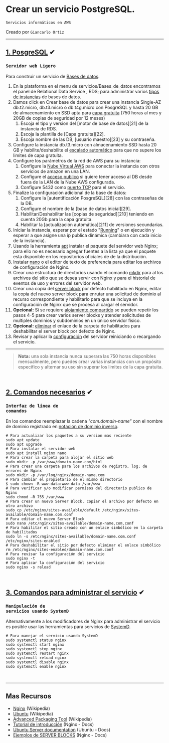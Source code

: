 # Crear un servicio PostgreSQL.      
<p><code>Servicios informáticos en AWS</code></p>
<p>Creado por <code>Giancarlo Ortiz</code>

<br>

---
## [1. PosgreSQL](#)  ✔
### <code>Servidor web Ligero</code>
Para construir un servicio de [Bases de datos][alw].

1. En la plataforma en el menu de servicios/Bases_de_datos encontramos el panel de Relational Data Service , RDS;  para administrar varios [tipos de instancias][1] de bases de datos.
1. Damos click en Crear base de datos para crear una instancia Single-AZ db.t2.micro, db.t3.micro o db.t4g.micro con PosgreSQL y hasta 20 GB de almacenamiento en SSD apta para [capa gratuita][2] (750 horas al mes y 20GB de copias de seguridad por 12 meses)
    1. Escoja el tipo y version del [motor de base de datos][21] de la instancia de RDS.
    1. Escoja la plantilla de [Capa gratuita][22].
    1. Escoja nombre de las DB, [usuario maestro][23] y su contraseña.
1. Configure la instancia db.t3.micro con almacenamiento SSD hasta 20 GB y habilite/deshabilite el [escalado automático][3] para que no supere los limites de capa gratuita.
1. Configure los parámetros de la red de AWS para su instancia:
    1. Configure la [Nube Virtual AWS][41] para conectar la instancia con otros servicios de amazon en una LAN.
    1. Configure el [acceso publico][42] si quiere tener acceso al DB desde fuera de la LAN de la Nube AWS configurada.
    1. Configure 5432 como [puerto TCP][43] para el servicio.
1. Finalize la configuración adicional de la base de datos:
    1. Configure la [autentificación PosgreSQL][28] con las contraseñas de la DB.
    1. Configure el nombre de la [base de datos inicial][29].
    1. Habilitar/Deshabilitar las [copias de seguridad][210] teniendo en cuenta 20Gb para la capa gratuita.
    1. Habilitar la [actualización automática][211] de versiones secundarias.
1. Iniciar la instancia, esperar por el estado "[Running][5]" o en ejecución y esperar a que asigne una ip publica dinámica (cambiara con cada inicio de la instancia).
2. Usando la herramienta [apt][2] instalar el paquete del servidor web Nginx; para ello no es necesario agregar fuentes a la lista ya que el paquete esta disponible en los repositorios oficiales de de la distribución.
3. Instalar [nano][3] o el editor de texto de preferencia para editar los archivos de configuración de Nginx.
4. Crear una estructura de directorios usando el comando [mkdir][4] para al los archivos del sitio que se desea servir con Nginx y para el historial de eventos de uso y errores del servidor web.
5. Crear una copia del [server block][5] por defecto habilitado en Nginx, editar la copia del nuevo server block para enrutar una solicitud de dominio al recurso correspondiente y habilitarlo para que se incluya en la configuración de Nginx que se procesa al cargar el servidor.
6. __Opcional:__ Si se requiere [alojamiento compartido][6] se pueden repetir los pasos 4-5 para crear varios server blocks y atender solicitudes de multiples dominios y subdominios en un único servidor físico.
7. __Opcional:__ [eliminar][7] el enlace de la carpeta de habilitados para deshabilitar el server block por defecto de Nginx.
8. Revisar y aplicar la [configuración][8] del servidor reiniciando o recargando el servicio.

---

>__Nota:__ una sola instancia nunca superara las 750 horas disponibles mensualmente, pero puedes crear varias instancias con un propósito especifico y alternar su uso sin superar los limites de la capa gratuita. 

<br>

## [2. Comandos necesarios](#)  ✔
### <code>Interfaz de linea de comandos</code>
En los comandos reemplazar la cadena _"com.domain-name"_ con el nombre de dominio registrado en [notación de dominio inverso][cmd].

```shell
# Para actualizar los paquetes a su version mas reciente 
sudo apt update
sudo apt upgrade
# Para instalar el servidor web
sudo apt install nginx nano
# Para crear la carpeta para alojar el sitio web
sudo mkdir -p /var/www/domain-name.com/html
# Para crear una carpeta para los archivos de registro, log; de errores de Nginx
sudo mkdir -p /var/log/nginx/domain-name.com
# Para cambiar el propietario de el mismo directorio
$ sudo chown -R www-data:www-data /var/www
# Para verificar y/o modificar permisos del directorio publico de Nginx
sudo chmod –R 755 /var/www
# Para crear un nuevo Server Block, copiar el archivo por defecto en otro archivo
sudo cp /etc/nginx/sites-available/default /etc/nginx/sites-available/domain-name.com.conf
# Para editar el nuevo Server Block
sudo nano /etc/nginx/sites-available/domain-name.com.conf
# Para habilitar el sitio creado con un enlace simbólico en la carpeta de habilitados
sudo ln -s /etc/nginx/sites-available/domain-name.com.conf /etc/nginx/sites-enabled
# Para deshabilitar el sitio por defecto eliminar el enlace simbólico
rm /etc/nginx/sites-enabled/domain-name.com.conf
# Para revisar la configuración del servicio
sudo nginx -t
# Para aplicar la configuración del servicio
sudo nginx -s reload

```

<br>

## [3. Comandos para administrar el servicio](#)  ✔
### <code>Manipulación de servicios usando SystemD</code>
Alternativamente a los modificadores de Nginx para administrar el servicio es posible usar las herramientas para servicios de [SystemD][smd].

```shell
# Para manejar el servicio usando SystemD
sudo systemctl status nginx
sudo systemctl start nginx
sudo systemctl stop nginx
sudo systemctl restart nginx
sudo systemctl reload nginx
sudo systemctl disable nginx
sudo systemctl enable nginx

```


[1]:https://aws.amazon.com/es/rds/postgresql/pricing/?pg=pr&loc=3
[2]:https://aws.amazon.com/es/rds/free/
[3]:https://aws.amazon.com/es/ec2/pricing/on-demand/
[4]:https://aws.amazon.com/es/free/free-tier/?p=ft&z=subnav&loc=1&refid=ft_card
[41]:https://es.wikipedia.org/wiki/OpenSSH
[42]:https://es.wikipedia.org/wiki/Redirecci%C3%B3n_de_puertos
[43]:https://es.wikipedia.org/wiki/Criptograf%C3%ADa_asim%C3%A9trica
[5]:https://docs.aws.amazon.com/es_es/AWSEC2/latest/UserGuide/ec2-instance-lifecycle.html
[6]:https://es.wikipedia.org/wiki/WebSocket
[7]:https://manpages.ubuntu.com/manpages/xenial/man8/apt.8.html
[8]:https://docs.aws.amazon.com/es_es/AWSEC2/latest/UserGuide/Stop_Start.html

[alw]:https://es.wikipedia.org/wiki/Alojamiento_web
[cmd]:https://es.wikipedia.org/wiki/Notaci%C3%B3n_de_nombre_de_dominio_inverso
[smd]:https://es.wikipedia.org/wiki/Systemd

<br>

---
## Mas Recursos
- [Nginx](https://es.wikipedia.org/wiki/Nginx) (Wikipedia)
- [Ubuntu](https://es.wikipedia.org/wiki/Ubuntu) (Wikipedia)
- [Advanced Packaging Tool](https://es.wikipedia.org/wiki/Advanced_Packaging_Tool) (Wikipedia)
- [Tutorial de introducción](https://nginx.org/en/docs/beginners_guide.html) (Nginx - Docs)
- [Ubuntu Server documentation](https://ubuntu.com/server/docs) (Ubuntu - Docs)
- [Ejemplos de SERVER BLOCKS](https://www.nginx.com/resources/wiki/start/topics/examples/server_blocks/) (Nginx - Docs)
